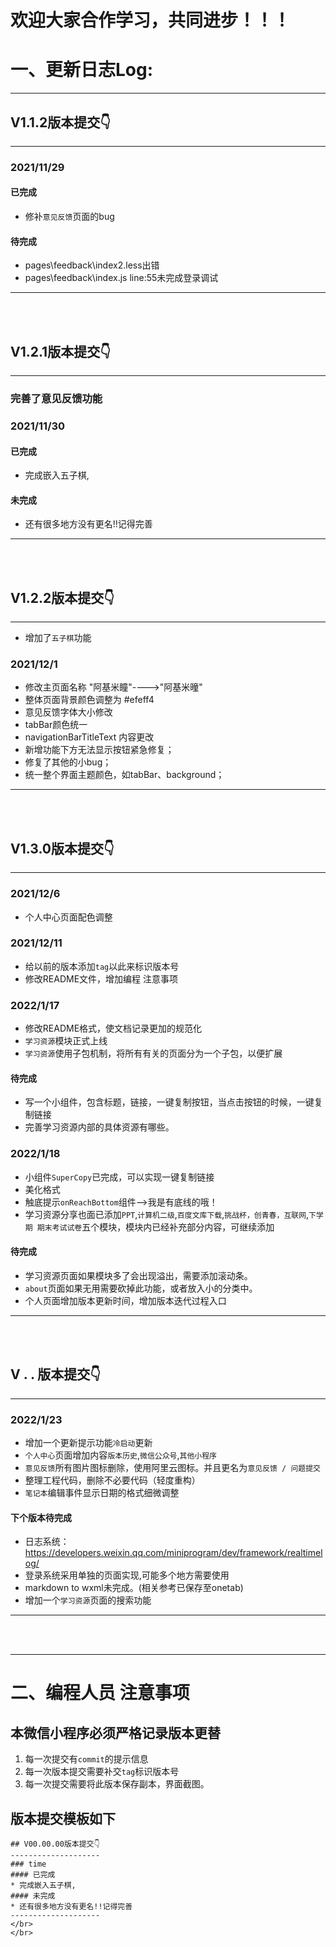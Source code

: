 # 欢迎大家合作学习，共同进步！！！

# 一、更新日志Log:
--------------------
## V1.1.2版本提交👇
--------------------
### 2021/11/29
#### 已完成
* 修补`意见反馈`页面的bug
#### 待完成
* pages\feedback\index2.less出错
* pages\feedback\index.js line:55未完成登录调试
--------------------
</br>
</br>

## V1.2.1版本提交👇
--------------------
### 完善了意见反馈功能
### 2021/11/30
#### 已完成
* 完成嵌入五子棋,
#### 未完成
* 还有很多地方没有更名!!记得完善
--------------------
</br>
</br>

## V1.2.2版本提交👇
--------------------
* 增加了`五子棋`功能
### 2021/12/1
* 修改主页面名称 "阿基米瞳"---->"阿基米曈"
* 整体页面背景颜色调整为 #efeff4
* 意见反馈字体大小修改
* tabBar颜色统一
* navigationBarTitleText 内容更改
* 新增功能下方无法显示按钮紧急修复；
* 修复了其他的小bug；
* 统一整个界面主题颜色，如tabBar、background；
--------------------
</br>
</br>

## V1.3.0版本提交👇
--------------------
### 2021/12/6
* 个人中心页面配色调整
### 2021/12/11
* 给以前的版本添加`tag`以此来标识版本号
* 修改README文件，增加编程 注意事项
### 2022/1/17
* 修改README格式，使文档记录更加的规范化
* `学习资源`模块正式上线
* `学习资源`使用子包机制，将所有有关的页面分为一个子包，以便扩展
#### 待完成
* 写一个小组件，包含标题，链接，一键复制按钮，当点击按钮的时候，一键复制链接
* 完善学习资源内部的具体资源有哪些。
### 2022/1/18
* 小组件`SuperCopy`已完成，可以实现一键复制链接
* 美化格式
* 触底提示`onReachBottom`组件-->我是有底线的哦！
* 学习资源分享也面已添加`PPT`,`计算机二级`,`百度文库下载`,`挑战杯，创青春，互联网`,`下学期 期末考试试卷`五个模块，模块内已经补充部分内容，可继续添加
#### 待完成
* 学习资源页面如果模块多了会出现溢出，需要添加滚动条。
* `about`页面如果无用需要砍掉此功能，或者放入小的分类中。
* 个人页面增加版本更新时间，增加版本迭代过程入口
--------------------
</br>
</br>

## V . . 版本提交👇
--------------------
### 2022/1/23
* 增加一个更新提示功能`冷启动`更新
* `个人中心`页面增加内容`版本历史`,`微信公众号`,`其他小程序`
* `意见反馈`所有图片图标删除，使用阿里云图标。并且更名为`意见反馈 / 问题提交`
* 整理工程代码，删除不必要代码（轻度重构）
* `笔记本`编辑事件显示日期的格式细微调整
#### 下个版本待完成
* 日志系统：https://developers.weixin.qq.com/miniprogram/dev/framework/realtimelog/
* 登录系统采用单独的页面实现,可能多个地方需要使用
* markdown to wxml未完成。(相关参考已保存至onetab)
* 增加一个`学习资源`页面的搜索功能
--------------------


</br>
</br>

--------------------

# 二、编程人员 注意事项
## 本微信小程序必须严格记录版本更替
1. 每一次提交有`commit`的提示信息
2. 每一次版本提交需要补交`tag`标识版本号
3. 每一次提交需要将此版本保存副本，界面截图。

## 版本提交模板如下
    ## V00.00.00版本提交👇
    --------------------
    ### time
    #### 已完成
    * 完成嵌入五子棋,
    #### 未完成
    * 还有很多地方没有更名!!记得完善
    --------------------
    </br>
    </br>
